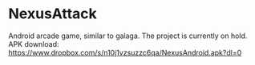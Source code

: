 # NexusAttack
Android arcade game, similar to galaga. The project is currently on hold.
APK download: https://www.dropbox.com/s/n10j1vzsuzzc6qa/NexusAndroid.apk?dl=0

